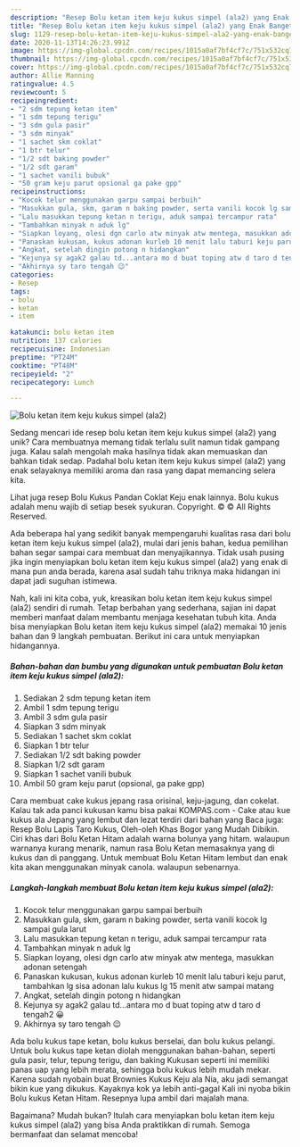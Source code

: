 ```yaml
---
description: "Resep Bolu ketan item keju kukus simpel (ala2) yang Enak Banget"
title: "Resep Bolu ketan item keju kukus simpel (ala2) yang Enak Banget"
slug: 1129-resep-bolu-ketan-item-keju-kukus-simpel-ala2-yang-enak-banget
date: 2020-11-13T14:26:23.991Z
image: https://img-global.cpcdn.com/recipes/1015a0af7bf4cf7c/751x532cq70/bolu-ketan-item-keju-kukus-simpel-ala2-foto-resep-utama.jpg
thumbnail: https://img-global.cpcdn.com/recipes/1015a0af7bf4cf7c/751x532cq70/bolu-ketan-item-keju-kukus-simpel-ala2-foto-resep-utama.jpg
cover: https://img-global.cpcdn.com/recipes/1015a0af7bf4cf7c/751x532cq70/bolu-ketan-item-keju-kukus-simpel-ala2-foto-resep-utama.jpg
author: Allie Manning
ratingvalue: 4.5
reviewcount: 5
recipeingredient:
- "2 sdm tepung ketan item"
- "1 sdm tepung terigu"
- "3 sdm gula pasir"
- "3 sdm minyak"
- "1 sachet skm coklat"
- "1 btr telur"
- "1/2 sdt baking powder"
- "1/2 sdt garam"
- "1 sachet vanili bubuk"
- "50 gram keju parut opsional ga pake gpp"
recipeinstructions:
- "Kocok telur menggunakan garpu sampai berbuih"
- "Masukkan gula, skm, garam n baking powder, serta vanili kocok lg sampai gula larut"
- "Lalu masukkan tepung ketan n terigu, aduk sampai tercampur rata"
- "Tambahkan minyak n aduk lg"
- "Siapkan loyang, olesi dgn carlo atw minyak atw mentega, masukkan adonan setengah"
- "Panaskan kukusan, kukus adonan kurleb 10 menit lalu taburi keju parut, tambahkan lg sisa adonan lalu kukus lg 15 menit atw sampai matang"
- "Angkat, setelah dingin potong n hidangkan"
- "Kejunya sy agak2 galau td...antara mo d buat toping atw d taro d tengah2 😀"
- "Akhirnya sy taro tengah 😉"
categories:
- Resep
tags:
- bolu
- ketan
- item

katakunci: bolu ketan item 
nutrition: 137 calories
recipecuisine: Indonesian
preptime: "PT24M"
cooktime: "PT48M"
recipeyield: "2"
recipecategory: Lunch

---
```



![Bolu ketan item keju kukus simpel (ala2)](https://img-global.cpcdn.com/recipes/1015a0af7bf4cf7c/751x532cq70/bolu-ketan-item-keju-kukus-simpel-ala2-foto-resep-utama.jpg)

Sedang mencari ide resep bolu ketan item keju kukus simpel (ala2) yang unik? Cara membuatnya memang tidak terlalu sulit namun tidak gampang juga. Kalau salah mengolah maka hasilnya tidak akan memuaskan dan bahkan tidak sedap. Padahal bolu ketan item keju kukus simpel (ala2) yang enak selayaknya memiliki aroma dan rasa yang dapat memancing selera kita.

Lihat juga resep Bolu Kukus Pandan Coklat Keju enak lainnya. Bolu kukus adalah menu wajib di setiap besek syukuran. Copyright. © © All Rights Reserved.

Ada beberapa hal yang sedikit banyak mempengaruhi kualitas rasa dari bolu ketan item keju kukus simpel (ala2), mulai dari jenis bahan, kedua pemilihan bahan segar sampai cara membuat dan menyajikannya. Tidak usah pusing jika ingin menyiapkan bolu ketan item keju kukus simpel (ala2) yang enak di mana pun anda berada, karena asal sudah tahu triknya maka hidangan ini dapat jadi suguhan istimewa.


Nah, kali ini kita coba, yuk, kreasikan bolu ketan item keju kukus simpel (ala2) sendiri di rumah. Tetap berbahan yang sederhana, sajian ini dapat memberi manfaat dalam membantu menjaga kesehatan tubuh kita. Anda bisa menyiapkan Bolu ketan item keju kukus simpel (ala2) memakai 10 jenis bahan dan 9 langkah pembuatan. Berikut ini cara untuk menyiapkan hidangannya.

<!--inarticleads1-->

##### Bahan-bahan dan bumbu yang digunakan untuk pembuatan Bolu ketan item keju kukus simpel (ala2):

1. Sediakan 2 sdm tepung ketan item
1. Ambil 1 sdm tepung terigu
1. Ambil 3 sdm gula pasir
1. Siapkan 3 sdm minyak
1. Sediakan 1 sachet skm coklat
1. Siapkan 1 btr telur
1. Sediakan 1/2 sdt baking powder
1. Siapkan 1/2 sdt garam
1. Siapkan 1 sachet vanili bubuk
1. Ambil 50 gram keju parut (opsional, ga pake gpp)


Cara membuat cake kukus jepang rasa orisinal, keju-jagung, dan cokelat. Kalau tak ada panci kukusan kamu bisa pakai KOMPAS.com - Cake atau kue kukus ala Jepang yang lembut dan lezat terdiri dari bahan yang Baca juga: Resep Bolu Lapis Taro Kukus, Oleh-oleh Khas Bogor yang Mudah Dibikin. Ciri khas dari Bolu Ketan Hitam adalah warna bolunya yang hitam. walaupun warnanya kurang menarik, namun rasa Bolu Ketan memasaknya yang di kukus dan di panggang. Untuk membuat Bolu Ketan Hitam lembut dan enak kita akan menggunakan minyak canola. walaupun sebenarnya. 

<!--inarticleads2-->

##### Langkah-langkah membuat Bolu ketan item keju kukus simpel (ala2):

1. Kocok telur menggunakan garpu sampai berbuih
1. Masukkan gula, skm, garam n baking powder, serta vanili kocok lg sampai gula larut
1. Lalu masukkan tepung ketan n terigu, aduk sampai tercampur rata
1. Tambahkan minyak n aduk lg
1. Siapkan loyang, olesi dgn carlo atw minyak atw mentega, masukkan adonan setengah
1. Panaskan kukusan, kukus adonan kurleb 10 menit lalu taburi keju parut, tambahkan lg sisa adonan lalu kukus lg 15 menit atw sampai matang
1. Angkat, setelah dingin potong n hidangkan
1. Kejunya sy agak2 galau td...antara mo d buat toping atw d taro d tengah2 😀
1. Akhirnya sy taro tengah 😉


Ada bolu kukus tape ketan, bolu kukus berselai, dan bolu kukus pelangi. Untuk bolu kukus tape ketan diolah menggunakan bahan-bahan, seperti gula pasir, telur, tepung terigu, dan baking Kukusan seperti ini memiliki panas uap yang lebih merata, sehingga bolu kukus lebih mudah mekar. Karena sudah nyobain buat Brownies Kukus Keju ala Nia, aku jadi semangat bikin kue yang dikukus. Kayaknya kok ya lebih anti-gagal Kali ini nyoba bikin Bolu kukus Ketan Hitam. Resepnya lupa ambil dari majalah mana. 

Bagaimana? Mudah bukan? Itulah cara menyiapkan bolu ketan item keju kukus simpel (ala2) yang bisa Anda praktikkan di rumah. Semoga bermanfaat dan selamat mencoba!
